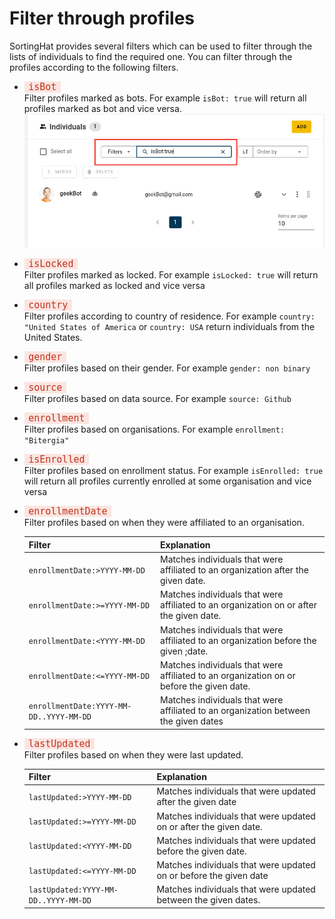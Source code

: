 # Filter through profiles

SortingHat provides several filters which can be used to filter through the lists of individuals to find the required one. You can filter through the profiles according to the following filters.<br>

- <code style="background-color: #FBE5E1; color: #C0341D; padding: 0 0.4rem; font-size:15px;">isBot</code> <br> Filter profiles marked as bots. For example `isBot: true` will return all profiles marked as bot and vice versa.<br>
  ![is-bot](./assets/is-bot.png)<br>
- <code style="background-color: #FBE5E1; color: #C0341D; padding: 0 0.4rem; font-size:15px;">isLocked</code> <br> Filter profiles marked as locked. For example `isLocked: true` will return all profiles marked as locked and vice versa<br>
- <code style="background-color: #FBE5E1; color: #C0341D; padding: 0 0.4rem; font-size:15px;">country</code> <br> Filter profiles according to country of residence. For example `country: "United States of America` or `country: USA` return individuals from the United States.<br>
- <code style="background-color: #FBE5E1; color: #C0341D; padding: 0 0.4rem; font-size:15px;">gender</code> <br> Filter profiles based on their gender. For example `gender: non binary`<br>
- <code style="background-color: #FBE5E1; color: #C0341D; padding: 0 0.4rem; font-size:15px;">source</code> <br> Filter profiles based on data source. For example `source: Github`<br>
- <code style="background-color: #FBE5E1; color: #C0341D; padding: 0 0.4rem; font-size:15px;">enrollment</code> <br> Filter profiles based on organisations. For example `enrollment: "Bitergia"`<br>
- <code style="background-color: #FBE5E1; color: #C0341D; padding: 0 0.4rem; font-size:15px;">isEnrolled</code> <br> Filter profiles based on enrollment status. For example `isEnrolled: true` will return all profiles currently enrolled at some organisation and vice versa<br>
- <code style="background-color: #FBE5E1; color: #C0341D; padding: 0 0.4rem; font-size:15px;">enrollmentDate</code> <br>
  Filter profiles based on when they were affiliated to an organisation. <br>

  | Filter                                             | Explanation                                                                              |
  | -------------------------------------------------- | ---------------------------------------------------------------------------------------- |
  | <code>enrollmentDate:>YYYY-MM-DD</code>            | Matches individuals that were affiliated to an organization after the given date.        |
  | <code>enrollmentDate:>=YYYY-MM-DD</code>           | Matches individuals that were affiliated to an organization on or after the given date.  |
  | <code>enrollmentDate:&lt;YYYY-MM-DD</code>         | Matches individuals that were affiliated to an organization before the given ;date.      |
  | <code>enrollmentDate:<=YYYY-MM-DD</code>           | Matches individuals that were affiliated to an organization on or before the given date. |
  | <code>enrollmentDate:YYYY-MM-DD..YYYY-MM-DD</code> | Matches individuals that were affiliated to an organization between the given dates      |

- <code style="background-color: #FBE5E1; color: #C0341D; padding: 0 0.4rem; font-size:15px;">lastUpdated</code> <br>
  Filter profiles based on when they were last updated. <br>

  | Filter                                          | Explanation                                                       |
  | ----------------------------------------------- | ----------------------------------------------------------------- |
  | <code>lastUpdated:>YYYY-MM-DD</code>            | Matches individuals that were updated after the given date        |
  | <code>lastUpdated:>=YYYY-MM-DD</code>           | Matches individuals that were updated on or after the given date. |
  | <code>lastUpdated:&lt;YYYY-MM-DD</code>         | Matches individuals that were updated before the given date.      |
  | <code>lastUpdated:<=YYYY-MM-DD</code>           | Matches individuals that were updated on or before the given date |
  | <code>lastUpdated:YYYY-MM-DD..YYYY-MM-DD</code> | Matches individuals that were updated between the given dates.    |

  <br>
